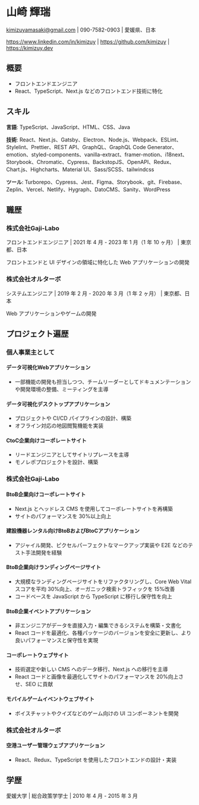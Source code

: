# 山崎 輝瑞
kimizuyamasaki@gmail.com | 090-7582-0903 | 愛媛県、日本

https://www.linkedin.com/in/kimizuy | https://github.com/kimizuy | https://kimizuy.dev

## 概要
- フロントエンドエンジニア
- React、TypeScript、Next.js などのフロントエンド技術に特化

## スキル
**言語**: TypeScript、JavaScript、HTML、CSS、Java

**技術**: React、Next.js、Gatsby、Electron、Node.js、Webpack、ESLint、Stylelint、Prettier、REST API、GraphQL、GraphQL Code Generator、emotion、styled-components、vanilla-extract、framer-motion、i18next、Storybook、Chromatic、Cypress、BackstopJS、OpenAPI、Redux、Chart.js、Highcharts、Material UI、Sass/SCSS、tailwindcss

**ツール**: Turborepo、Cypress、Jest、Figma、Storybook、git、Firebase、Zeplin、Vercel、Netlify、Hygraph、DatoCMS、Sanity、WordPress

## 職歴

### 株式会社Gaji-Labo
フロントエンドエンジニア | 2021 年 4 月 - 2023 年 1 月（1 年 10 ヶ月） | 東京都、日本

フロントエンドと UI デザインの領域に特化した Web アプリケーションの開発

### 株式会社オルターボ
システムエンジニア | 2019 年 2 月 - 2020 年 3 月（1 年 2 ヶ月） | 東京都、日本

Web アプリケーションやゲームの開発

## プロジェクト遍歴

### 個人事業主として

#### データ可視化Webアプリケーション
- 一部機能の開発も担当しつつ、チームリーダーとしてドキュメンテーションや開発環境の整備、ミーティングを主導

#### データ可視化デスクトップアプリケーション
- プロジェクトや CI/CD パイプラインの設計、構築
- オフライン対応の地図閲覧機能を実装

#### CtoC企業向けコーポレートサイト
- リードエンジニアとしてサイトリプレースを主導
- モノレポプロジェクトを設計、構築

### 株式会社Gaji-Labo

#### BtoB企業向けコーポレートサイト
- Next.js とヘッドレス CMS を使用してコーポレートサイトを再構築
- サイトのパフォーマンスを 30%以上向上

#### 建設機器レンタル向けBtoBおよびBtoCアプリケーション
- アジャイル開発、ピクセルパーフェクトなマークアップ実装や E2E などのテスト手法開発を経験

#### BtoB企業向けランディングページサイト
- 大規模なランディングページサイトをリファクタリングし、Core Web Vital スコアを平均 30%向上、オーガニック検索トラフィックを 15%改善
- コードベースを JavaScript から TypeScript に移行し保守性を向上

#### BtoB企業イベントアプリケーション
- 非エンジニアがデータを直接入力・編集できるシステムを構築・文書化
- React コードを最適化、各種パッケージのバージョンを安全に更新し、より良いパフォーマンスと保守性を実現

#### コーポレートウェブサイト
- 技術選定や新しい CMS へのデータ移行、Next.js への移行を主導
- React コードと画像を最適化してサイトのパフォーマンスを 20%向上させ、SEO に貢献

#### モバイルゲームイベントウェブサイト
- ボイスチャットやクイズなどのゲーム向けの UI コンポーネントを開発

### 株式会社オルターボ

#### 空港ユーザー管理ウェブアプリケーション
- React、Redux、TypeScript を使用したフロントエンドの設計・実装

## 学歴
愛媛大学 | 総合政策学学士 | 2010 年 4 月 - 2015 年 3 月

